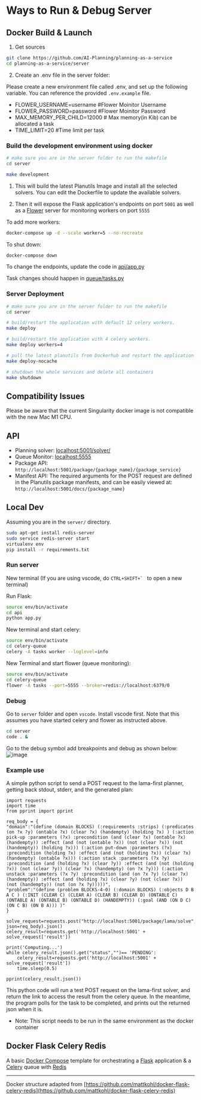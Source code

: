# Ways to Run & Debug Server


## Docker Build & Launch

1. Get sources

```bash
git clone https://github.com/AI-Planning/planning-as-a-service
cd planning-as-a-service/server
```

2. Create an .env file in the server folder:

Please create a new environment file called .env, and set up the following variable. You can reference the provided `.env.example` file.

* FLOWER_USERNAME=username #Flower Moinitor Username
* FLOWER_PASSWORD=password #Flower Moinitor Password
* MAX_MEMORY_PER_CHILD=12000 # Max memory(in Kib) can be allocated a task
* TIME_LIMIT=20 #Time limit per task

### Build the development environment using docker

```bash
# make sure you are in the server folder to run the makefile
cd server

make development
```

1. This will build the latest Planutils Image and install all the selected solvers. You can edit the Dockerfile to update the available solvers.

2. Then it will expose the Flask application's endpoints on port `5001` as well as a [Flower](https://github.com/mher/flower) server for monitoring workers on port `5555`

To add more workers:

```bash
docker-compose up -d --scale worker=5 --no-recreate
```

To shut down:

```bash
docker-compose down
```
To change the endpoints, update the code in [api/app.py](api/app.py)

Task changes should happen in [queue/tasks.py](celery-queue/tasks.py)

### Server Deployment

```bash
# make sure you are in the server folder to run the makefile
cd server

# build/restart the application with default 12 celery workers. 
make deploy

# build/restart the application with 4 celery workers. 
make deploy workers=4

# pull the latest planutils from Dockerhub and restart the application
make deploy-nocache

# shutdown the whole services and delete all containers
make shutdown

```


## Compatibility Issues
Please be aware that the current Singularity docker image is not compatible with the new Mac M1 CPU.


## API

- Planning solver: [localhost:5001/solver/](http://localhost:5001/solver/)
- Queue Monitor: [localhost:5555](http://localhost:5555)
- Package API: `http://localhost:5001/package/{package_name}/{package_service}`
- Manifest API: The required arguments for the POST request are defined in the Planutils package manifests, and can be easily viewed at: `http://localhost:5001/docs/{package_name}`

## Local Dev

Assuming you are in the `server/` directory.

```bash
sudo apt-get install redis-server
sudo service redis-server start
virtualenv env
pip install -r requirements.txt
```

### Run server

New terminal (If you are using vscode, do ```CTRL+SHIFT+` ``` to open a new terminal)

Run Flask:

```bash
source env/bin/activate
cd api
python app.py
```

New terminal and start celery:

```bash
source env/bin/activate
cd celery-queue
celery -A tasks worker --loglevel=info
```

New Terminal and start flower (queue monitoring):

```bash
source env/bin/activate
cd celery-queue
flower -A tasks --port=5555 --broker=redis://localhost:6379/0
```

### Debug

Go to `server` folder and open `vscode`. Install vscode first. Note that this assumes you have started celery and flower as instructed above.

```bash
cd server
code . &
```

Go to the debug symbol add breakpoints and debug as shown below:
![image](https://github.com/AI-Planning/planning-as-a-service/blob/master/docs/videos/debug.gif)


### Example use

A simple python script to send a POST request to the lama-first planner, getting back stdout, stderr, and the generated plan:

```
import requests
import time
from pprint import pprint

req_body = {
"domain":"(define (domain BLOCKS) (:requirements :strips) (:predicates (on ?x ?y) (ontable ?x) (clear ?x) (handempty) (holding ?x) ) (:action pick-up :parameters (?x) :precondition (and (clear ?x) (ontable ?x) (handempty)) :effect (and (not (ontable ?x)) (not (clear ?x)) (not (handempty)) (holding ?x))) (:action put-down :parameters (?x) :precondition (holding ?x) :effect (and (not (holding ?x)) (clear ?x) (handempty) (ontable ?x))) (:action stack :parameters (?x ?y) :precondition (and (holding ?x) (clear ?y)) :effect (and (not (holding ?x)) (not (clear ?y)) (clear ?x) (handempty) (on ?x ?y))) (:action unstack :parameters (?x ?y) :precondition (and (on ?x ?y) (clear ?x) (handempty)) :effect (and (holding ?x) (clear ?y) (not (clear ?x)) (not (handempty)) (not (on ?x ?y)))))",
"problem":"(define (problem BLOCKS-4-0) (:domain BLOCKS) (:objects D B A C ) (:INIT (CLEAR C) (CLEAR A) (CLEAR B) (CLEAR D) (ONTABLE C) (ONTABLE A) (ONTABLE B) (ONTABLE D) (HANDEMPTY)) (:goal (AND (ON D C) (ON C B) (ON B A))) )"
}

solve_request=requests.post("http://localhost:5001/package/lama/solve", json=req_body).json()
celery_result=requests.get('http://localhost:5001' + solve_request['result'])

print('Computing...')
while celery_result.json().get("status","")== 'PENDING':
    celery_result=requests.get('http://localhost:5001' + solve_request['result'])
    time.sleep(0.5)

pprint(celery_result.json())
```

This python code will run a test POST request on the lama-first solver, and return the link to access the result from the celery queue. In the meantime, the program 
polls for the task to be completed, and prints out the returned json when it is. 

* Note: This script needs to be run in the same environment as the docker container


## Docker Flask Celery Redis

A basic [Docker Compose](https://docs.docker.com/compose/) template for orchestrating a [Flask](http://flask.pocoo.org/) application & a [Celery](http://www.celeryproject.org/) queue with [Redis](https://redis.io/)

---

Docker structure adapted from [https://github.com/mattkohl/docker-flask-celery-redis](https://github.com/mattkohl/docker-flask-celery-redis)
